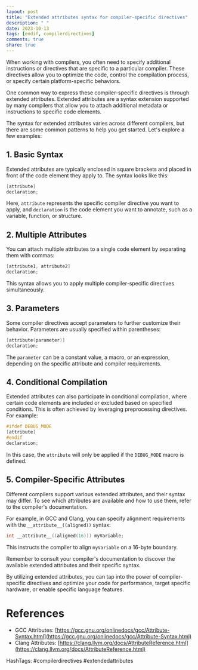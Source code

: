 ```yaml
---
layout: post
title: "Extended attributes syntax for compiler-specific directives"
description: " "
date: 2023-10-13
tags: [endif, compilerdirectives]
comments: true
share: true
---
```


When working with compilers, you often need to specify additional instructions or directives that are specific to a particular compiler. These directives allow you to optimize the code, control the compilation process, or specify certain platform-specific behaviors.

One common way to express these compiler-specific directives is through extended attributes. Extended attributes are a syntax extension supported by many compilers that allow you to attach additional metadata or instructions to specific code elements.

The syntax for extended attributes varies across different compilers, but there are some common patterns to help you get started. Let's explore a few examples:

## 1. Basic Syntax

Extended attributes are typically enclosed in square brackets and placed in front of the code element they apply to. The syntax looks like this:

```c
[attribute]
declaration;
```

Here, `attribute` represents the specific compiler directive you want to apply, and `declaration` is the code element you want to annotate, such as a variable, function, or structure.

## 2. Multiple Attributes

You can attach multiple attributes to a single code element by separating them with commas:

```c
[attribute1, attribute2]
declaration;
```

This syntax allows you to apply multiple compiler-specific directives simultaneously.

## 3. Parameters

Some compiler directives accept parameters to further customize their behavior. Parameters are usually specified within parentheses:

```c
[attribute(parameter)]
declaration;
```

The `parameter` can be a constant value, a macro, or an expression, depending on the specific attribute and compiler requirements.

## 4. Conditional Compilation

Extended attributes can also participate in conditional compilation, where certain code elements are included or excluded based on specified conditions. This is often achieved by leveraging preprocessing directives. For example:

```c
#ifdef DEBUG_MODE
[attribute]
#endif
declaration;
```

In this case, the `attribute` will only be applied if the `DEBUG_MODE` macro is defined.

## 5. Compiler-Specific Attributes

Different compilers support various extended attributes, and their syntax may differ. To see which attributes are available and how to use them, refer to the compiler's documentation.

For example, in GCC and Clang, you can specify alignment requirements with the `__attribute__((aligned))` syntax:

```c
int __attribute__((aligned(16))) myVariable;
```

This instructs the compiler to align `myVariable` on a 16-byte boundary.

Remember to consult your compiler's documentation to discover the available extended attributes and their specific syntax.

By utilizing extended attributes, you can tap into the power of compiler-specific directives and optimize your code for performance, target specific hardware, or enable specific language features.

# References
- GCC Attributes: [https://gcc.gnu.org/onlinedocs/gcc/Attribute-Syntax.html](https://gcc.gnu.org/onlinedocs/gcc/Attribute-Syntax.html)
- Clang Attributes: [https://clang.llvm.org/docs/AttributeReference.html](https://clang.llvm.org/docs/AttributeReference.html)

HashTags: #compilerdirectives #extendedattributes